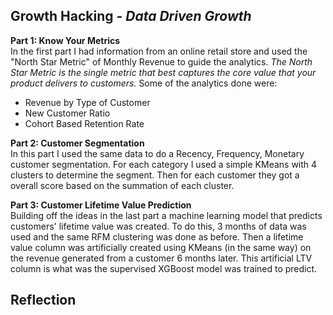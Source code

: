 <h2>Growth Hacking - <i>Data Driven Growth</i></h2>
<b>Part 1: Know Your Metrics</b><br />
In the first part I had information from an online retail store and used the "North Star Metric" of Monthly Revenue to guide the analytics. <i>The North Star Metric is the single metric that best captures the core value that your product delivers to customers.</i> Some of the analytics done were:
<ul>
  <li> Revenue by Type of Customer </li>
  <li> New Customer Ratio </li>
  <li> Cohort Based Retention Rate </li>
</ul>

<b>Part 2: Customer Segmentation</b><br /> 
In this part I used the same data to do a Recency, Frequency, Monetary customer segmentation. For each category I used a simple KMeans with 4 clusters to determine the segment. Then for each customer they got a overall score based on the summation of each cluster. <br /> 

<b>Part 3: Customer Lifetime Value Prediction</b><br />
Building off the ideas in the last part a machine learning model that predicts customers' lifetime value was created. To do this, 3 months of data was used and the same RFM clustering was done as before. Then a lifetime value column was artificially created using KMeans (in the same way) on the revenue generated from a customer 6 months later. This artificial LTV column is what was the supervised XGBoost model was trained to predict. <br /> 

<h2>Reflection</h2>
